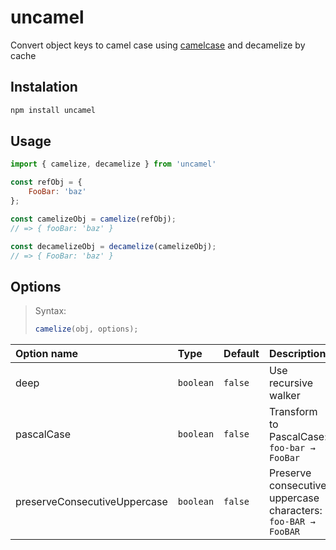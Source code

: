 # uncamel

Convert object keys to camel case using [camelcase](https://github.com/sindresorhus/camelcase) and decamelize by cache

## Instalation

```bash
npm install uncamel
```

## Usage

```JavaScript
import { camelize, decamelize } from 'uncamel'

const refObj = {
	FooBar: 'baz'
};

const camelizeObj = camelize(refObj);
// => { fooBar: 'baz' }

const decamelizeObj = decamelize(camelizeObj);
// => { FooBar: 'baz' }
```

## Options

> Syntax:
> ```JavaScript
> camelize(obj, options);
> ```


| Option name | Type | Default | Description |
| :--- | :--- | :--- | :--- |
| deep | `boolean` | `false` | Use recursive walker |
| pascalCase | `boolean` | `false` | Transform to PascalCase: `foo-bar → FooBar` |
| preserveConsecutiveUppercase | `boolean` | `false` | Preserve consecutive uppercase characters: `foo-BAR → FooBAR` |
